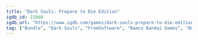 ```yaml
---
title: "Dark Souls: Prepare to Die Edition"
igdb_id: 21040
igdb_url: "https://www.igdb.com/games/dark-souls-prepare-to-die-edition"
tag: ["Bundle", "Dark Souls", "FromSoftware", "Namco Bandai Games", "Role-playing (RPG)", "Hack and slash/Beat 'em up", "Adventure", "Single player", "Multiplayer", "Co-operative", "Third person", "Action", "Fantasy", "Horror", "Survival", "Historical", "Sandbox", "Open world"]
---
```

